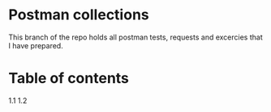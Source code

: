 # Postman collections

This branch of the repo holds all postman tests, requests and excercies that I have prepared.

# Table of contents

1.1 
1.2 

